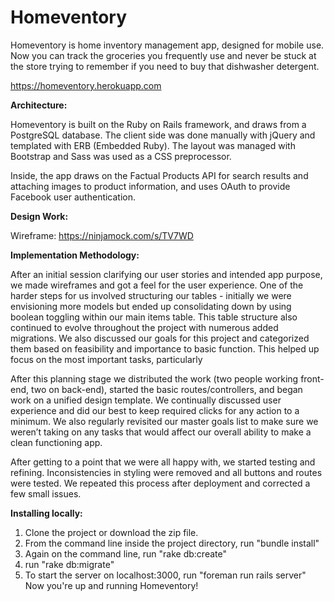 # Homeventory

Homeventory is home inventory management app, designed for mobile use.  Now you can track the groceries you frequently use and never be stuck at the store trying to remember if you need to buy that dishwasher detergent.

<https://homeventory.herokuapp.com>



**Architecture:**

Homeventory is built on the Ruby on Rails framework, and draws from a PostgreSQL database.  The client side was done manually with jQuery and templated with ERB (Embedded Ruby).  The layout was managed with Bootstrap and Sass was used as a CSS preprocessor.

Inside, the app draws on the Factual Products API for search results and attaching images to product information, and uses OAuth to provide Facebook user authentication.



**Design Work:**

Wireframe: <https://ninjamock.com/s/TV7WD>



**Implementation Methodology:**

After an initial session clarifying our user stories and intended app purpose, we made wireframes and got a feel for the user experience. One of the harder steps for us involved structuring our tables - initially we were envisioning more models but ended up consolidating down by using boolean toggling within our main items table. This table structure also continued to evolve throughout the project with numerous added migrations. We also discussed our goals for this project and categorized them based on feasibility and importance to basic function. This helped up focus on the most important tasks, particularly 
    
After this planning stage we distributed the work (two people working front-end, two on back-end), started the basic routes/controllers, and began work on a unified design template. We continually discussed user experience and did our best to keep required clicks for any action to a minimum. We also regularly revisited our master goals list to make sure we weren’t taking on any tasks that would affect our overall ability to make a clean functioning app.
    
After getting to a point that we were all happy with, we started testing and refining. Inconsistencies in styling were removed and all buttons and routes were tested. We repeated this process after deployment and corrected a few small issues.


**Installing locally:**

1. Clone the project or download the zip file.
2. From the command line inside the project directory, run "bundle install"
3. Again on the command line, run "rake db:create"
4. run "rake db:migrate"
4. To start the server on localhost:3000, run "foreman run rails server"
Now you're up and running Homeventory!
